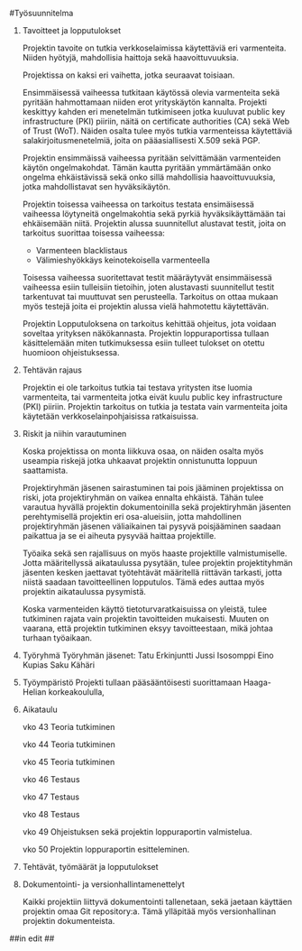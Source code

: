 
#Työsuunnitelma

1. Tavoitteet ja lopputulokset
	
	Projektin tavoite on tutkia verkkoselaimissa käytettäviä eri varmenteita. Niiden hyötyjä, mahdollisia haittoja sekä haavoittuvuuksia.
	
	Projektissa on kaksi eri vaihetta, jotka seuraavat toisiaan. 

	Ensimmäisessä vaiheessa tutkitaan käytössä olevia varmenteita sekä pyritään hahmottamaan niiden erot yrityskäytön kannalta. 
	Projekti keskittyy kahden eri menetelmän tutkimiseen jotka kuuluvat public key infrastructure (PKI) piiriin,
	näitä on certificate authorities (CA) sekä Web of Trust (WoT).
	Näiden osalta tulee myös tutkia varmenteissa käytettäviä salakirjoitusmenetelmiä, joita on pääasiallisesti X.509 sekä PGP.

	Projektin ensimmäissä vaiheessa pyritään selvittämään varmenteiden käytön ongelmakohdat. Tämän kautta pyritään ymmärtämään onko 
	ongelma ehkäistävissä sekä onko sillä mahdollisia haavoittuvuuksia, jotka mahdollistavat sen hyväksikäytön.

	Projektin toisessa vaiheessa on tarkoitus testata ensimäisessä vaiheessa löytyneitä ongelmakohtia sekä pyrkiä hyväksikäyttämään tai 
	ehkäisemään niitä.
	Projektin alussa suunnitellut alustavat testit, joita on tarkoitus suorittaa toisessa vaiheessa:

	- Varmenteen blacklistaus
	- Välimieshyökkäys keinotekoisella varmenteella
	
	Toisessa vaiheessa suoritettavat testit määräytyvät ensimmäisessä vaiheessa esiin tulleisiin tietoihin, joten alustavasti suunnitellut 
	testit tarkentuvat tai muuttuvat sen perusteella. Tarkoitus on ottaa mukaan myös testejä joita ei projektin alussa vielä hahmotettu 
	käytettävän. 

	Projektin Lopputuloksena on tarkoitus kehittää ohjeitus, jota voidaan soveltaa yrityksen näkökannasta. 
	Projektin loppuraportissa tullaan käsittelemään miten tutkimuksessa esiin tulleet tulokset on otettu huomioon ohjeistuksessa.
			
2. Tehtävän rajaus
	
	Projektin ei ole tarkoitus tutkia tai testava yritysten itse luomia varmenteita, tai varmenteita jotka eivät kuulu 
	public key infrastructure (PKI) piiriin. Projektin tarkoitus on tutkia ja testata vain varmenteita joita käytetään 
	verkkoselainpohjaisissa ratkaisuissa.  
	
3. Riskit ja niihin varautuminen
	
	Koska projektissa on monta liikkuva osaa, on näiden osalta myös useampia riskejä jotka uhkaavat projektin onnistunutta loppuun 
	saattamista. 

	Projektiryhmän jäsenen sairastuminen tai pois jääminen projektissa on riski, jota projektiryhmän on vaikea ennalta ehkäistä. 
	Tähän tulee varautua hyvällä projektin dokumentoinilla sekä projektiryhmän jäsenten perehtymisellä projektin eri osa-alueisiin, jotta 
	mahdollinen projektiryhmän jäsenen väliaikainen tai pysyvä poisjääminen saadaan paikattua ja se ei aiheuta pysyvää haittaa 
	projektille. 

	Työaika sekä sen rajallisuus on myös haaste projektille valmistumiselle. Jotta määritellyssä aikataulussa pysytään, tulee projektin 
	projektityhmän jäsenten kesken jaettavat työtehtävät määritellä riittävän tarkasti, jotta niistä saadaan tavoitteellinen lopputulos. 
	Tämä edes auttaa myös projektin aikataulussa pysymistä.	

	Koska varmenteiden käyttö tietoturvaratkaisuissa on yleistä, tulee tutkiminen rajata vain projektin tavoitteiden mukaisesti. Muuten on 
	vaarana, että projektin tutkiminen eksyy tavoitteestaan, mikä johtaa turhaan työaikaan.
	
4. Työryhmä
	Työryhmän jäsenet:
		Tatu Erkinjuntti
		Jussi Isosomppi
		Eino Kupias
		Saku Kähäri	
		
5. Työympäristö
	Projekti tullaan pääsääntöisesti suorittamaan Haaga-Helian korkeakoululla, 
	
6. Aikataulu

	vko 43	Teoria tutkiminen

	vko 44	Teoria tutkiminen

	vko 45	Teoria tutkiminen

	vko 46	Testaus

	vko 47	Testaus

	vko 48	Testaus

	vko 49  Ohjeistuksen sekä projektin loppuraportin valmistelua.

	vko 50	Projektin loppuraportin esitteleminen.
	
7. Tehtävät, työmäärät ja lopputulokset

8. Dokumentointi- ja versionhallintamenettelyt

	Kaikki projektiin liittyvä dokumentointi tallenetaan, sekä jaetaan käyttäen projektin omaa Git repository:a. Tämä ylläpitää myös 
	versionhallinan projektin dokumenteista.

##in edit ##



